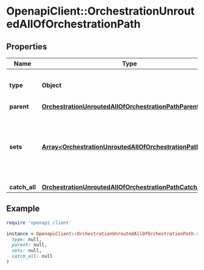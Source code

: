 # OpenapiClient::OrchestrationUnroutedAllOfOrchestrationPath

## Properties

| Name | Type | Description | Notes |
| ---- | ---- | ----------- | ----- |
| **type** | **Object** | Indicates that these are a \&quot;unrouted\&quot; type set of rules. | [optional] |
| **parent** | [**OrchestrationUnroutedAllOfOrchestrationPathParent**](OrchestrationUnroutedAllOfOrchestrationPathParent.md) |  | [optional] |
| **sets** | [**Array&lt;OrchestrationUnroutedAllOfOrchestrationPathSets&gt;**](OrchestrationUnroutedAllOfOrchestrationPathSets.md) | An Unrouted Orchestration must contain at least a \&quot;start\&quot; set, but can contain any number of additional sets that are routed to by other rules to form a directional graph. | [optional] |
| **catch_all** | [**OrchestrationUnroutedAllOfOrchestrationPathCatchAll**](OrchestrationUnroutedAllOfOrchestrationPathCatchAll.md) |  | [optional] |

## Example

```ruby
require 'openapi_client'

instance = OpenapiClient::OrchestrationUnroutedAllOfOrchestrationPath.new(
  type: null,
  parent: null,
  sets: null,
  catch_all: null
)
```

